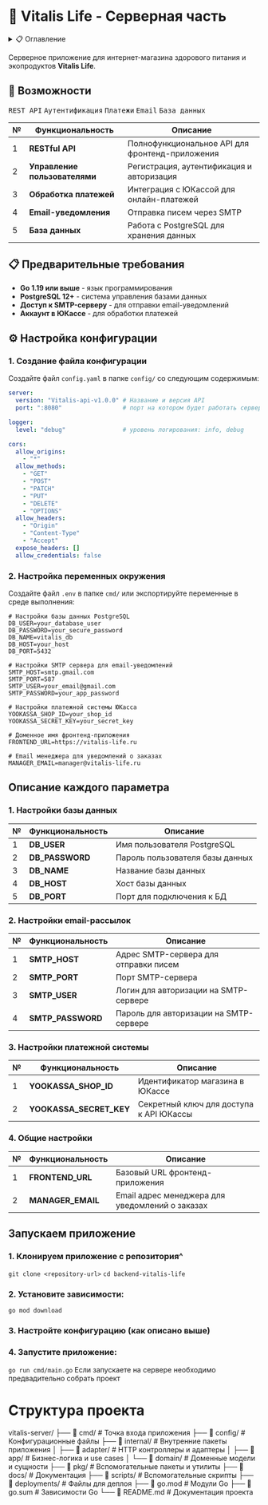 # 🌿 Vitalis Life - Серверная часть

<details>
<summary>📋 Оглавление</summary>

- [🚀 Возможности](#-возможности)
- [📋 Предварительные требования](#-предварительные-требования)
- [⚙️ Настройка конфигурации](#️-настройка-конфигурации)
  - [1. Создание файла конфигурации](#1-создание-файла-конфигурации)
  - [2. Настройка переменных окружения](#2-настройка-переменных-окружения)
- [🔧 Описание параметров окружения](#-описание-параметров-окружения)
  - [🗄️ Настройки базы данных](#️-настройки-базы-данных)
  - [📧 Настройки email-рассылок](#-настройки-email-рассылок)
  - [💳 Настройки платежной системы](#-настройки-платежной-системы)
  - [🌐 Общие настройки](#-общие-настройки)
- [🚀 Запуск приложения](#-запуск-приложения)
- [📁 Структура проекта](#-структура-проекта)
- [📄 Лицензия](#-лицензия)

</details>

Серверное приложение для интернет-магазина здорового питания и экопродуктов **Vitalis Life**.

## 🚀 Возможности

<kbd>REST API</kbd> <kbd>Аутентификация</kbd> <kbd>Платежи</kbd> <kbd>Email</kbd> <kbd>База данных</kbd>

| № | Функциональность | Описание |
|---|------------------|----------|
| 1 | **RESTful API** | Полнофункциональное API для фронтенд-приложения |
| 2 | **Управление пользователями** | Регистрация, аутентификация и авторизация |
| 3 | **Обработка платежей** | Интеграция с ЮКассой для онлайн-платежей |
| 4 | **Email-уведомления** | Отправка писем через SMTP |
| 5 | **База данных** | Работа с PostgreSQL для хранения данных |

## 📋 Предварительные требования

- **Go 1.19 или выше** - язык программирования
- **PostgreSQL 12+** - система управления базами данных
- **Доступ к SMTP-серверу** - для отправки email-уведомлений
- **Аккаунт в ЮКассе** - для обработки платежей

## ⚙️ Настройка конфигурации

### 1. Создание файла конфигурации

Создайте файл `config.yaml` в папке `config/` со следующим содержимым:

```yaml
server:
  version: "Vitalis-api-v1.0.0" # Название и версия API
  port: ":8080"                 # порт на котором будет работать сервер

logger:
  level: "debug"                # уровень логирования: info, debug

cors:
  allow_origins:
    - "*"
  allow_methods:
    - "GET"
    - "POST"
    - "PATCH"
    - "PUT"
    - "DELETE"
    - "OPTIONS"
  allow_headers:
    - "Origin"
    - "Content-Type"
    - "Accept"
  expose_headers: []
  allow_credentials: false
```

### 2. Настройка переменных окружения
Создайте файл `.env` в папке `cmd/` или экспортируйте переменные в среде выполнения:

```env
# Настройки базы данных PostgreSQL
DB_USER=your_database_user
DB_PASSWORD=your_secure_password
DB_NAME=vitalis_db
DB_HOST=your_host
DB_PORT=5432

# Настройки SMTP сервера для email-уведомлений
SMTP_HOST=smtp.gmail.com
SMTP_PORT=587
SMTP_USER=your_email@gmail.com
SMTP_PASSWORD=your_app_password

# Настройки платежной системы ЮКасса
YOOKASSA_SHOP_ID=your_shop_id
YOOKASSA_SECRET_KEY=your_secret_key

# Доменное имя фронтенд-приложения
FRONTEND_URL=https://vitalis-life.ru

# Email менеджера для уведомлений о заказах
MANAGER_EMAIL=manager@vitalis-life.ru
```
## Описание каждого параметра
### 1. Настройки базы данных
| № | Функциональность | Описание |
|---|------------------|----------|
| 1 | **DB_USER** | Имя пользователя PostgreSQL |
| 2 | **DB_PASSWORD** | Пароль пользователя базы данных	 |
| 3 | **DB_NAME** | Название базы данных |
| 4 | **DB_HOST** | Хост базы данных |
| 5 | **DB_PORT** | Порт для подключения к БД |

### 2. Настройки email-рассылок
| № | Функциональность | Описание |
|---|------------------|----------|
| 1 | **SMTP_HOST** | Адрес SMTP-сервера для отправки писем |
| 2 | **SMTP_PORT** | Порт SMTP-сервера	 |
| 3 | **SMTP_USER** | Логин для авторизации на SMTP-сервере	 |
| 4 | **SMTP_PASSWORD** | Пароль для авторизации на SMTP-сервере |

### 3. Настройки платежной системы
| № | Функциональность | Описание |
|---|------------------|----------|
| 1 | **YOOKASSA_SHOP_ID** | Идентификатор магазина в ЮКассе	 |
| 2 | **YOOKASSA_SECRET_KEY** | Секретный ключ для доступа к API ЮКассы |

### 4. Общие настройки
| № | Функциональность | Описание |
|---|------------------|----------|
| 1 | **FRONTEND_URL** | Базовый URL фронтенд-приложения |
| 2 | **MANAGER_EMAIL** | Email адрес менеджера для уведомлений о заказах	|

## Запускаем приложение
### 1. Клонируем приложение с репозитория^
`git clone <repository-url>`
`cd backend-vitalis-life`

### 2. Установите зависимости:
`go mod download`

### 3. Настройте конфигурацию (как описано выше)

### 4. Запустите приложение:
`go run cmd/main.go`
Если запускаете на сервере необходимо предвадительно собрать проект

# Структура проекта

vitalis-server/
├── 📂 cmd/ # Точка входа приложения
├── 📂 config/ # Конфигурационные файлы
├── 📂 internal/ # Внутренние пакеты приложения
│ ├── 📂 adapter/ # HTTP контроллеры и адаптеры
│ ├── 📂 app/ # Бизнес-логика и use cases
│ └── 📂 domain/ # Доменные модели и сущности
├── 📂 pkg/ # Вспомогательные пакеты и утилиты
├── 📂 docs/ # Документация
├── 📂 scripts/ # Вспомогательные скрипты
├── 📂 deployments/ # Файлы для деплоя
├── 📜 go.mod # Модули Go
├── 📜 go.sum # Зависимости Go
└── 📜 README.md # Документация проекта
